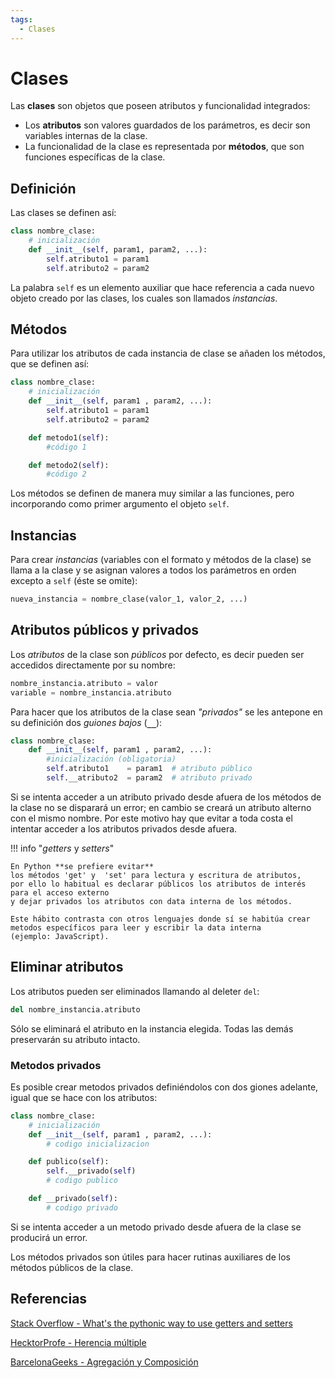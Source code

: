 ```yaml
---
tags:
  - Clases
---
```



# Clases 



Las **clases** son objetos que poseen atributos y funcionalidad
integrados:

- Los **atributos** son valores guardados de los parámetros, es decir son variables internas de la clase.
- La funcionalidad de la clase es representada por **métodos**, que son funciones específicas de la clase. 


## Definición

Las clases se definen así:

```python title="Clases - Definición "
class nombre_clase:
    # inicialización
	def __init__(self, param1, param2, ...):
		self.atributo1 = param1		
		self.atributo2 = param2
```

La palabra `self` es un elemento auxiliar
que hace referencia a cada nuevo objeto 
creado por las clases, 
los cuales son llamados *instancias*.


## Métodos

Para utilizar los atributos 
de cada instancia de clase 
se añaden los métodos, 
que se definen así:

```python title="Clases - Definición (con métodos)"
class nombre_clase:
    # inicialización
	def __init__(self, param1 , param2, ...):	
		self.atributo1 = param1		
		self.atributo2 = param2

	def metodo1(self):
		#código 1

	def metodo2(self):
		#código 2
```

Los métodos se definen de manera muy similar a las funciones,
pero incorporando como primer argumento el objeto `self`.



## Instancias

Para crear *instancias* (variables con el formato y métodos de la clase) se llama a la clase y se asignan valores a todos los parámetros en orden excepto a `self` (éste se omite):

```python title="Clases - Instancia"
nueva_instancia = nombre_clase(valor_1, valor_2, ...)
```



## Atributos públicos y privados

Los *atributos* de la clase son *públicos* por defecto, es decir pueden ser accedidos directamente por su nombre:

```python
nombre_instancia.atributo = valor
variable = nombre_instancia.atributo
```


Para hacer que los atributos de la clase sean *"privados"* se les antepone en su definición dos *guiones bajos* (**`__`**):

```python title="Clases - atributos privados"
class nombre_clase:
	def __init__(self, param1 , param2, ...):	
        #inicialización (obligatoria)
		self.atributo1    = param1	# atributo público		
		self.__atributo2  = param2	# atributo privado
```

Si se intenta acceder a un atributo privado desde afuera de los métodos de la clase no se disparará un error; 
en cambio se creará un atributo alterno con el mismo nombre. 
Por este motivo hay que evitar a toda costa el intentar acceder a los atributos privados desde afuera. 

!!! info "*getters* y *setters*"

    En Python **se prefiere evitar** 
    los métodos 'get' y  'set' para lectura y escritura de atributos,
    por ello lo habitual es declarar públicos los atributos de interés para el acceso externo 
    y dejar privados los atributos con data interna de los métodos. 

    Este hábito contrasta con otros lenguajes donde sí se habitúa crear metodos específicos para leer y escribir la data interna
    (ejemplo: JavaScript).


## Eliminar atributos

Los atributos pueden ser eliminados llamando al deleter 
`del`:

```python
del nombre_instancia.atributo
```

Sólo se eliminará el atributo en la instancia elegida.
Todas las demás preservarán su atributo intacto.




### Metodos privados

Es posible crear metodos privados definiéndolos con dos giones adelante, igual que se hace con los atributos:

```python title="Clases - Métodos privados"
class nombre_clase:
    # inicialización
	def __init__(self, param1 , param2, ...):	
        # codigo inicializacion

    def publico(self):
        self.__privado(self)
        # codigo publico

    def __privado(self):
        # codigo privado
```

Si se intenta acceder a un metodo privado desde afuera de la clase se producirá un error. 

Los métodos privados son útiles para hacer rutinas auxiliares de los métodos públicos de la clase.



## Referencias

[Stack Overflow - What's the pythonic way to use getters and setters](https://stackoverflow.com/questions/2627002/whats-the-pythonic-way-to-use-getters-and-setters)

[HecktorProfe - Herencia múltiple](https://docs.hektorprofe.net/python/herencia-en-la-poo/herencia-multiple/)

[BarcelonaGeeks - Agregación y Composición](https://barcelonageeks.com/python-oops-agregacion-y-composicion/)

